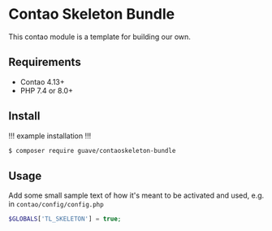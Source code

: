 # Contao Skeleton Bundle

This contao module is a template for building our own.

## Requirements

- Contao 4.13+
- PHP 7.4 or 8.0+

## Install

!!! example installation !!!

```BASH
$ composer require guave/contaoskeleton-bundle
```

## Usage

Add some small sample text of how it's meant to be activated and used, e.g. in `contao/config/config.php`

```PHP
$GLOBALS['TL_SKELETON'] = true;
```

